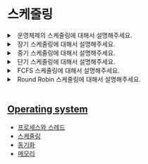 # 스케줄링

<details>
<summary>&nbsp; 운영체제의 스케줄링에 대해서 설명해주세요.</summary>

---

- 운영체제가 프로세스들에게 CPU와 메모리와 같은 하드웨어 자원을 배정하는 작업을 말합니다.
- 효율적인 스케줄링을 적용하는 것으로 시스템의 성능을 향상시킬 수 있습니다.
- 크게 장기 스케줄링, 중기 스케줄링, 단기 스케줄링으로 나눌 수 있습니다.

---

</details>

<details>
<summary>&nbsp; 장기 스케줄링에 대해서 설명해주세요.</summary>

---

- 생성된 프로세스 중에서 CPU와 메모리의 할당을 허가할 프로세스를 결정하는 작업을 말합니다.
- (클럽의 입구 가드가 입구컷하는 것과 비슷합니다)

---

</details>

<details>
<summary>&nbsp; 중기 스케줄링에 대해서 설명해주세요.</summary>

---

- CPU와 메모리의 할당이 허가된 프로세스 중, 일부의 허가를 일시적으로 유보하는 작업을 말합니다.
- (이 작업을 다른 말로 swap이라고 합니다)
- (클럽 안에서 직원이 물관리하는 것과 비슷합니다)

---

</details>

<details>
<summary>&nbsp; 단기 스케줄링에 대해서 설명해주세요.</summary>

---

- (CPU 스케줄링이라고도 합니다)
- CPU의 할당이 허가된 프로세스 중, 실제 CPU를 할당시킬 프로세스를 결정하는 작업을 말합니다.
- 대표적인 단기 스케줄링으로는 FCFS, SJF, SRTF, Round Robin이 있습니다.

---

</details>

<details>
<summary>&nbsp; FCFS 스케줄링에 대해서 설명해주세요.</summary>

---

- (First Come, First Served 스케줄링의 약자입니다)
- 먼저 queue에 올라온 프로세스에게 먼저 CPU를 할당해주는, 비선점 스케줄링 중 하나입니다.
- 단순하게 구현할 수 있지만, 소요시간이 긴 프로세스가 그렇지 않은 프로세스보다 먼저 오게 될 경우 효율성이 떨어질 수 있습니다.

---

</details>

</details>

<details>
<summary>&nbsp; Round Robin 스케줄링에 대해서 설명해주세요.</summary>

---

- 각 프로세스에게 동일한 시간동안 CPU를 할당하고, 할당 시간이 지나면 다시 queue에 넣는 스케줄링입니다.
- 적절한 할당 시간을 설정하면 효율적으로 프로세스들을 처리할 수 있습니다.
- 또, 모든 프로세스의 반응시간이 보장할 수 있습니다.

---

</details>

<br>

## [Operating system](./README.md)

- [프로세스와 스레드](./프로세스와-스레드.md)
- [스케줄링](./스케줄링.md)
- [동기화](./동기화.md)
- [메모리](./메모리.md)
